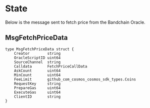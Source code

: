 # State

Below is the message sent to fetch price from the Bandchain Oracle.

## MsgFetchPriceData
	
    type MsgFetchPriceData struct {
	    Creator        string                                   
	    OracleScriptID uint64                                   
	    SourceChannel  string                                   
	    Calldata       FetchPriceCallData                      
	    AskCount       uint64                                   
	    MinCount       uint64                                   
	    FeeLimit       github_com_cosmos_cosmos_sdk_types.Coins 
	    RequestKey     string                                   
	    PrepareGas     uint64                                   
	    ExecuteGas     uint64                                   
	    ClientID       string
    }